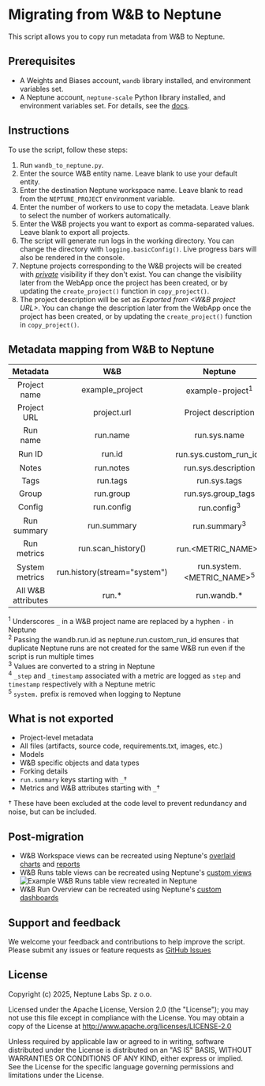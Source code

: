 # Migrating from W&B to Neptune

This script allows you to copy run metadata from W&B to Neptune.

## Prerequisites
- A Weights and Biases account, `wandb` library installed, and environment variables set.
- A Neptune account, `neptune-scale` Python library installed, and environment variables set. For details, see the [docs][docs-setup].

## Instructions

To use the script, follow these steps:

1. Run `wandb_to_neptune.py`.
1. Enter the source W&B entity name. Leave blank to use your default entity.
1. Enter the destination Neptune workspace name. Leave blank to read from the `NEPTUNE_PROJECT` environment variable.
1. Enter the number of workers to use to copy the metadata. Leave blank to select the   number of workers automatically.
1. Enter the W&B projects you want to export as comma-separated values. Leave blank to export all projects.
1. The script will generate run logs in the working directory. You can change the directory with `logging.basicConfig()`. Live progress bars will also be rendered in the console.
1. Neptune projects corresponding to the W&B projects will be created with [*private*][docs-project-access] visibility if they don't exist. You can change the visibility later from the WebApp once the project has been created, or by updating the `create_project()` function in `copy_project()`.
1. The project description will be set as *Exported from <W&B project URL>*. You can change the description later from the WebApp once the project has been created, or by updating the `create_project()` function in `copy_project()`.

## Metadata mapping from W&B to Neptune

| Metadata | W&B | Neptune |
| :-: | :-: | :-: |
| Project name | example_project | example-project<sup>1</sup> |
| Project URL | project.url | Project description |
| Run name | run.name | run.sys.name |
| Run ID | run.id | run.sys.custom_run_id<sup>2</sup> |
| Notes | run.notes | run.sys.description |
| Tags | run.tags | run.sys.tags |
| Group | run.group | run.sys.group_tags |
| Config | run.config | run.config<sup>3</sup> |
| Run summary | run.summary | run.summary<sup>3</sup> |
| Run metrics | run.scan_history() | run.<METRIC_NAME><sup>4</sup> |
| System metrics | run.history(stream="system") | run.system.<METRIC_NAME><sup>5</sup> |
| All W&B attributes | run.* | run.wandb.* |

<sup>1</sup> Underscores `_` in a W&B project name are replaced by a hyphen `-` in Neptune  
<sup>2</sup> Passing the wandb.run.id as neptune.run.custom_run_id ensures that duplicate Neptune runs are not created for the same W&B run even if the script is run multiple times  
<sup>3</sup> Values are converted to a string in Neptune  
<sup>4</sup> `_step` and `_timestamp` associated with a metric are logged as `step` and `timestamp` respectively with a Neptune metric  
<sup>5</sup> `system.` prefix is removed when logging to Neptune

## What is not exported
- Project-level metadata
- All files (artifacts, source code, requirements.txt, images, etc.)
- Models
- W&B specific objects and data types
- Forking details
- `run.summary` keys starting with `_`†
- Metrics and W&B attributes starting with `_`†

† These have been excluded at the code level to prevent redundancy and noise, but can be included.

## Post-migration
* W&B Workspace views can be recreated using Neptune's [overlaid charts][docs-charts] and [reports][docs-reports]
* W&B Runs table views can be recreated using Neptune's [custom views][docs-custom-views]
  ![Example W&B Runs table view recreated in Neptune](https://neptune.ai/wp-content/uploads/2025/01/WB_NeptuneScale.png)
* W&B Run Overview can be recreated using Neptune's [custom dashboards][docs-custom-dashboards]

## Support and feedback

We welcome your feedback and contributions to help improve the script. Please submit any issues or feature requests as [GitHub Issues](https://github.com/neptune-ai/scale-examples/issues)

## License

Copyright (c) 2025, Neptune Labs Sp. z o.o.

Licensed under the Apache License, Version 2.0 (the "License"); you may not use this file except in compliance with the License. You may obtain a copy of the License at http://www.apache.org/licenses/LICENSE-2.0

Unless required by applicable law or agreed to in writing, software distributed under the License is distributed on an "AS IS" BASIS, WITHOUT WARRANTIES OR CONDITIONS OF ANY KIND, either express or implied.
See the License for the specific language governing permissions and limitations under the License.


[docs-charts]: https://docs.neptune.ai/charts/
[docs-custom-dashboards]: https://docs.neptune.ai/custom_dashboard/
[docs-custom-views]: https://docs.neptune.ai/runs_table#custom-views
[docs-project-access]: https://docs.neptune.ai/project_access
[docs-reports]: https://docs.neptune.ai/reports/
[docs-setup]: https://docs.neptune.ai/setup
